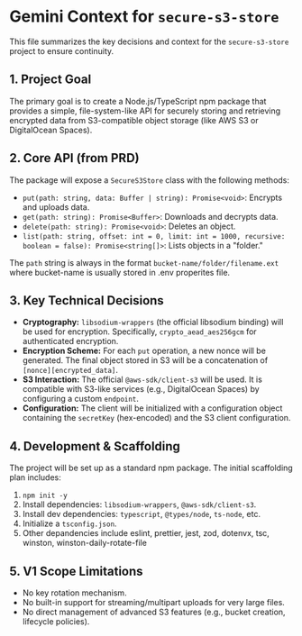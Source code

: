 # Gemini Context for `secure-s3-store`

This file summarizes the key decisions and context for the `secure-s3-store` project to ensure continuity.

## 1. Project Goal

The primary goal is to create a Node.js/TypeScript npm package that provides a simple, file-system-like API for securely storing and retrieving encrypted data from S3-compatible object storage (like AWS S3 or DigitalOcean Spaces).  

## 2. Core API (from PRD)

The package will expose a `SecureS3Store` class with the following methods:

*   `put(path: string, data: Buffer | string): Promise<void>`: Encrypts and uploads data.
*   `get(path: string): Promise<Buffer>`: Downloads and decrypts data.
*   `delete(path: string): Promise<void>`: Deletes an object.
*   `list(path: string, offset: int = 0, limit: int = 1000, recursive: boolean = false): Promise<string[]>`: Lists objects in a "folder."

The `path` string is always in the format `bucket-name/folder/filename.ext` where bucket-name is usually stored in .env properites file.

## 3. Key Technical Decisions

*   **Cryptography:** `libsodium-wrappers` (the official libsodium binding) will be used for encryption. Specifically, `crypto_aead_aes256gcm` for authenticated encryption.
*   **Encryption Scheme:** For each `put` operation, a new nonce will be generated. The final object stored in S3 will be a concatenation of `[nonce][encrypted_data]`.
*   **S3 Interaction:** The official `@aws-sdk/client-s3` will be used. It is compatible with S3-like services (e.g., DigitalOcean Spaces) by configuring a custom `endpoint`.
*   **Configuration:** The client will be initialized with a configuration object containing the `secretKey` (hex-encoded) and the S3 client configuration.

## 4. Development & Scaffolding

The project will be set up as a standard npm package. The initial scaffolding plan includes:

1.  `npm init -y`
2.  Install dependencies: `libsodium-wrappers`, `@aws-sdk/client-s3`.
3.  Install dev dependencies: `typescript`, `@types/node`, `ts-node`, etc.
4.  Initialize a `tsconfig.json`.
5.  Other depandencies include eslint, prettier, jest, zod, dotenvx, tsc, winston, winston-daily-rotate-file

## 5. V1 Scope Limitations

*   No key rotation mechanism.
*   No built-in support for streaming/multipart uploads for very large files.
*   No direct management of advanced S3 features (e.g., bucket creation, lifecycle policies).
